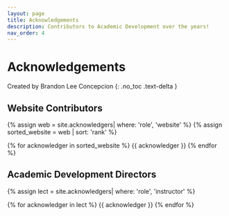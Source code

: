 ```yaml
---
layout: page
title: Acknowledgements
description: Contributors to Academic Development over the years!
nav_order: 4
---
```


# Acknowledgements 
Created by Brandon Lee Concepcion
{: .no_toc .text-delta }


## Website Contributors
{% assign web = site.acknowledgers| where: 'role', 'website' %}
{% assign sorted_website = web | sort: 'rank' %}

<div class="role flex">
{% for acknowledger in sorted_website %}
{{ acknowledger }}
{% endfor %}
</div>

## Academic Development Directors
{% assign lect = site.acknowledgers| where: 'role', 'instructor' %}

<div class="role flex">
{% for acknowledger in lect %}
{{ acknowledger }}
{% endfor %}
</div>
